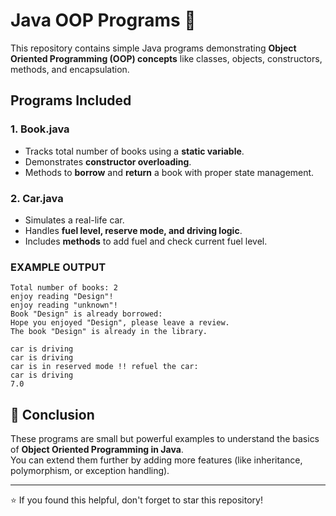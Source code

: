 # Java OOP Programs 🚀

This repository contains simple Java programs demonstrating **Object Oriented Programming (OOP) concepts** like classes, objects, constructors, methods, and encapsulation.

## Programs Included

### 1. Book.java
- Tracks total number of books using a **static variable**.
- Demonstrates **constructor overloading**.
- Methods to **borrow** and **return** a book with proper state management.

### 2. Car.java
- Simulates a real-life car.
- Handles **fuel level, reserve mode, and driving logic**.
- Includes **methods** to add fuel and check current fuel level.
### EXAMPLE OUTPUT
```
Total number of books: 2
enjoy reading "Design"!
enjoy reading "unknown"!
Book "Design" is already borrowed:
Hope you enjoyed "Design", please leave a review.
The book "Design" is already in the library.

car is driving
car is driving
car is in reserved mode !! refuel the car:
car is driving
7.0
```
## 🚀 Conclusion
These programs are small but powerful examples to understand the basics of **Object Oriented Programming in Java**.  
You can extend them further by adding more features (like inheritance, polymorphism, or exception handling).

---

⭐ If you found this helpful, don't forget to star this repository!  


